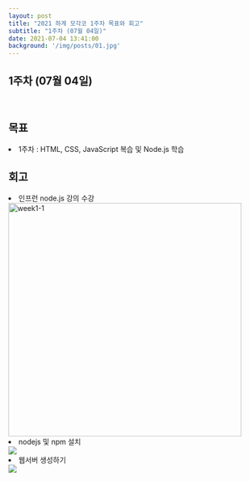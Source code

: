 ```yaml
---
layout: post
title: "2021 하계 모각코 1주차 목표와 회고"
subtitle: "1주차 (07월 04일)"
date: 2021-07-04 13:41:00
background: '/img/posts/01.jpg'
---
```

<h2>1주차 (07월 04일)</h2><br>
<h2 class="section-heading">목표</h2>

<p><li>1주차 : HTML, CSS, JavaScript 복습 및 Node.js 학습</li></p>



<h2 class="section-heading">회고</h2>

<p>
<li>인프런 node.js 강의 수강</li>
<img width="462" alt="week1-1" src="https://user-images.githubusercontent.com/73513965/124377025-c888e100-dce4-11eb-8db3-c4807ed066cc.png">  

<li>nodejs 및 npm 설치</li>
<img src="https://user-images.githubusercontent.com/73513965/124377320-5e713b80-dce6-11eb-8994-8674a2d921d9.png">

<li>웹서버 생성하기</li>
<img src ="https://user-images.githubusercontent.com/73513965/124377460-ff5ff680-dce6-11eb-9b5a-807b414afb46.png">
</p>
